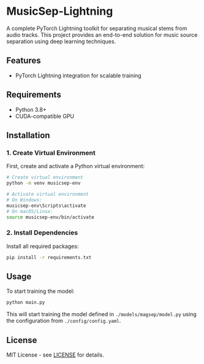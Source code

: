 # MusicSep-Lightning

A complete PyTorch Lightning toolkit for separating musical stems from audio tracks. This project provides an end-to-end
solution for music source separation using deep learning techniques.

## Features

- PyTorch Lightning integration for scalable training

## Requirements

- Python 3.8+
- CUDA-compatible GPU

## Installation

### 1. Create Virtual Environment

First, create and activate a Python virtual environment:

```bash
# Create virtual environment
python -m venv musicsep-env

# Activate virtual environment
# On Windows:
musicsep-env\Scripts\activate
# On macOS/Linux:
source musicsep-env/bin/activate
```

### 2. Install Dependencies

Install all required packages:

```bash
pip install -r requirements.txt
```

## Usage

To start training the model:

```bash
python main.py
```

This will start training the model defined in `./models/magsep/model.py` using the configuration from
`./config/config.yaml`.

## License

MIT License - see [LICENSE](./LICENSE) for details.
